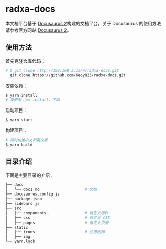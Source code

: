 # radxa-docs

本文档平台基于 [Docusaurus 2](https://v2.docusaurus.io/)构建的文档平台，关于 Docusaurus 的使用方法请参考官方网站 [Docusaurus 2](https://v2.docusaurus.io/)。

## 使用方法

首先克隆仓库代码：

```bash
# $ git clone http://192.168.2.13/W/radxa-docs.git
  git clone https://github.com/Keoy823/radxa-docs.git

```

安装依赖：

```bash
$ yarn install
# 或使用 npm install，下同
```

启动项目：

```bash
$ yarn start
```

构建项目：

```bash
# 同时构建中文和英文版 
$ yarn build
```

## 目录介绍

下面是主要目录的介绍：

```bash
├── docs                          
│   └── doc1.md                    # 文档          
├── docusaurus.config.js
├── package.json
├── sidebars.js                    
├── src
│   ├── components                 # 自定义组件
│   ├── css                        # 自定义 CSS
│   ├── pages                      # 自定义页面
├── static
│   ├── icons                      # 公用图标
│   ├── img 
└── yarn.lock                      
```
